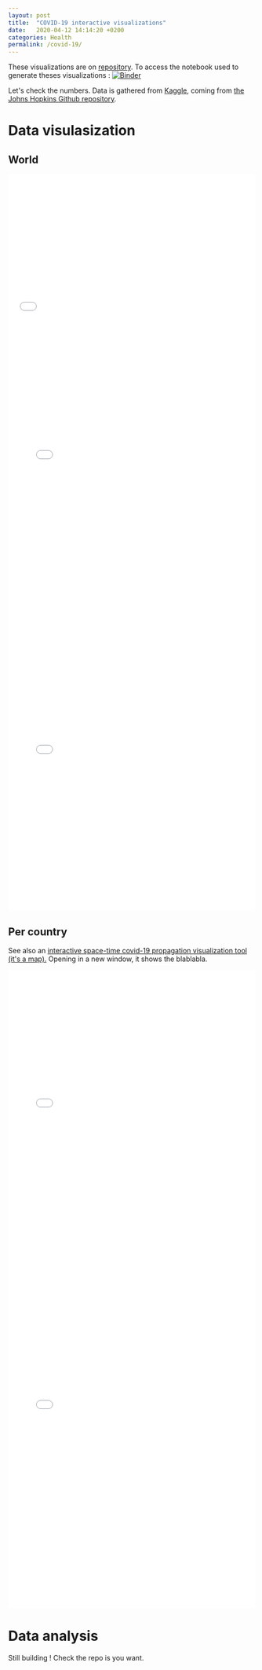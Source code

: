 ```yaml
---
layout: post
title:  "COVID-19 interactive visualizations"
date:   2020-04-12 14:14:20 +0200
categories: Health
permalink: /covid-19/
---
```

These visualizations are on [repository](https://github.com/stephanefevrier/covid-19-analysis). To access the notebook used to generate theses visualizations : [![Binder](https://mybinder.org/badge_logo.svg)](https://mybinder.org/v2/gh/stephanefevrier/covid-19-analysis/master?filepath=c19_interactive_visualizations.ipynb)

Let's check the numbers. Data is gathered from [Kaggle](https://www.kaggle.com/sudalairajkumar/novel-corona-virus-2019-dataset), coming from [the Johns Hopkins Github repository](https://github.com/CSSEGISandData/COVID-19). 

# Data visulasization

## World 

<!-- World indicators -->
<iframe width="100%" height="300" frameborder="0" scrolling="no" src="//plotly.com/~stephanefevrier/16.embed?showlink=false"></iframe>

<!-- World scatter (total) --->
<iframe width="100%" height="600" frameborder="0" scrolling="no" src="//plotly.com/~stephanefevrier/164.embed?showlink=false"></iframe>
<!-- World scatter (delta) --->
<iframe width="100%" height="600" frameborder="0" scrolling="no" src="//plotly.com/~stephanefevrier/166.embed?showlink=false"></iframe>

## Per country

See also an [interactive space-time covid-19 propagation visualization tool (it's a map).](/map_animated.html) Opening in a new window, it shows the blablabla.

<!-- map -->
<iframe width="100%" height="600" frameborder="0" scrolling="no" src="//plotly.com/~stephanefevrier/41.embed?showlink=false"></iframe>

<!-- scatterplot per country -->
<iframe width="100%" height="700" frameborder="0" scrolling="no" src="//plotly.com/~stephanefevrier/18.embed?showlink=false"></iframe>

# Data analysis

Still building ! Check the repo is you want.